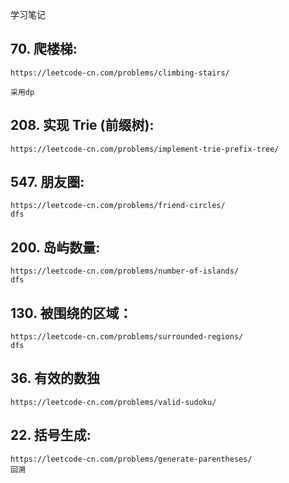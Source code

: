 学习笔记

## 70. 爬楼梯:

    https://leetcode-cn.com/problems/climbing-stairs/
    
    采用dp
    
## 208. 实现 Trie (前缀树):

    https://leetcode-cn.com/problems/implement-trie-prefix-tree/
    
## 547. 朋友圈:

    https://leetcode-cn.com/problems/friend-circles/
    dfs
    
## 200. 岛屿数量:

    https://leetcode-cn.com/problems/number-of-islands/
    dfs
    
## 130. 被围绕的区域：

    https://leetcode-cn.com/problems/surrounded-regions/
    dfs
    
## 36. 有效的数独

    https://leetcode-cn.com/problems/valid-sudoku/
    
## 22. 括号生成:

    https://leetcode-cn.com/problems/generate-parentheses/
    回溯